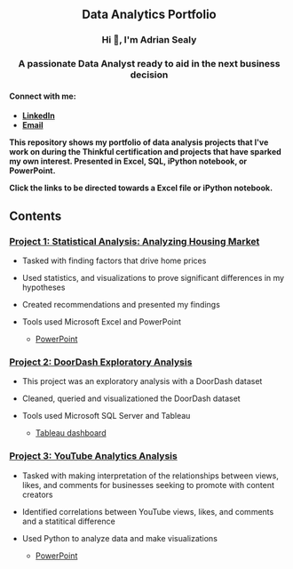 <h2 align ="center"> Data Analytics Portfolio</h2>

<h3 align="center">Hi 👋, I'm Adrian Sealy</h3>
<h3 align="center">A passionate Data Analyst ready to aid in the next business decision</h3>



<h4 align="left">Connect with me:</h4>

- **[LinkedIn](https://www.linkedin.com/in/adriansealy/)**
- **[Email](Adriank.sealy@gmail.com)**



**This repository shows my portfolio of data analysis projects that I've work on during the Thinkful certification and projects that have sparked my own interest. Presented in Excel, SQL, iPython notebook, or PowerPoint.**

**Click the links to be directed towards a Excel file or iPython notebook.**

## Contents 

### [Project 1: Statistical Analysis: Analyzing Housing Market](https://github.com/AdrianKSealy/ProjectPortfolio/blob/main/Housing%20Data%20Project.xlsx)

*  Tasked with finding factors that drive home prices

*  Used statistics, and visualizations to prove significant differences in my hypotheses

*  Created recommendations and presented my findings

*  Tools used Microsoft Excel and PowerPoint
   * [PowerPoint](https://github.com/AdrianKSealy/ProjectPortfolio/blob/main/Investment%20for%20mortgage-back%20securities.pptx.pdf)

### [Project 2: DoorDash Exploratory Analysis  ](https://github.com/AdrianKSealy/ProjectPortfolio/blob/main/DoorDashQuery.sql)

* This project was an exploratory analysis with a DoorDash dataset 

* Cleaned, queried and visualizationed the DoorDash dataset

* Tools used Microsoft SQL Server and Tableau

  * [Tableau dashboard](https://public.tableau.com/app/profile/adrian.sealy/viz/DoorDashSalesOverview/DoorDashSalesOverview?publish=yes)

### [Project 3: YouTube Analytics Analysis ](https://github.com/AdrianKSealy/ProjectPortfolio/blob/main/Youtube%20Advertising%20Project%20.ipynb)

* Tasked with making interpretation of the relationships between views, likes, and comments for businesses seeking to promote with content creators

* Identified correlations between YouTube views, likes, and comments and a statitical difference

* Used Python to analyze data and make visualizations
  * [PowerPoint](https://github.com/AdrianKSealy/ProjectPortfolio/blob/main/YouTube%20Analysis%20.pptx.pdf)
